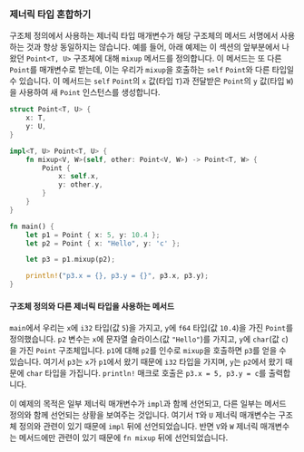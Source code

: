 ### 제너릭 타입 혼합하기

구조체 정의에서 사용하는 제너릭 타입 매개변수가 해당 구조체의 메서드 서명에서 사용하는 것과 항상 동일하지는 않습니다. 예를 들어, 아래 예제는 이 섹션의 앞부분에서 나왔던 `Point<T, U>` 구조체에 대해 `mixup` 메서드를 정의합니다. 이 메서드는 또 다른 `Point`를 매개변수로 받는데, 이는 우리가 `mixup`을 호출하는 `self` `Point`와 다른 타입일 수 있습니다. 이 메서드는 `self` `Point`의 `x` 값(타입 `T`)과 전달받은 `Point`의 `y` 값(타입 `W`)을 사용하여 새 `Point` 인스턴스를 생성합니다.

```rust
struct Point<T, U> {
    x: T,
    y: U,
}

impl<T, U> Point<T, U> {
    fn mixup<V, W>(self, other: Point<V, W>) -> Point<T, W> {
        Point {
            x: self.x,
            y: other.y,
        }
    }
}

fn main() {
    let p1 = Point { x: 5, y: 10.4 };
    let p2 = Point { x: "Hello", y: 'c' };

    let p3 = p1.mixup(p2);

    println!("p3.x = {}, p3.y = {}", p3.x, p3.y);
}
```

#### 구조체 정의와 다른 제너릭 타입을 사용하는 메서드

`main`에서 우리는 `x`에 `i32` 타입(값 `5`)을 가지고, `y`에 `f64` 타입(값 `10.4`)을 가진 `Point`를 정의했습니다. `p2` 변수는 `x`에 문자열 슬라이스(값 `"Hello"`)를 가지고, `y`에 `char`(값 `c`)을 가진 `Point` 구조체입니다. `p1`에 대해 `p2`를 인수로 `mixup`을 호출하면 `p3`를 얻을 수 있습니다. 여기서 `p3`는 `x`가 `p1`에서 왔기 때문에 `i32` 타입을 가지며, `y`는 `p2`에서 왔기 때문에 `char` 타입을 가집니다. `println!` 매크로 호출은 `p3.x = 5, p3.y = c`를 출력합니다.

이 예제의 목적은 일부 제너릭 매개변수가 `impl`과 함께 선언되고, 다른 일부는 메서드 정의와 함께 선언되는 상황을 보여주는 것입니다. 여기서 `T`와 `U` 제너릭 매개변수는 구조체 정의와 관련이 있기 때문에 `impl` 뒤에 선언되었습니다. 반면 `V`와 `W` 제너릭 매개변수는 메서드에만 관련이 있기 때문에 `fn mixup` 뒤에 선언되었습니다.